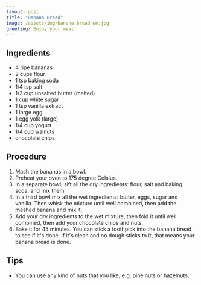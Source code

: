 ```yaml
---
layout: post
title: "Banana Bread"
image: /assets/img/banana-bread-wm.jpg
greeting: Enjoy your meal!
---
```


## Ingredients

 - 4 ripe bananas
 - 2 cups flour
 - 1 tsp baking soda
 - 1/4 tsp salt
 - 1/2 cup unsalted butter (melted)
 - 1 cup white sugar
 - 1 tsp vanilla extract
 - 1 large egg
 - 1 egg yolk (large)
 - 1/4 cup yogurt
 - 1/4 cup walnuts 
 - chocolate chips
 
## Procedure

 1. Mash the bananas in a bowl.
 1. Preheat your oven to 175 degree Celsius.
 1. In a separate bowl, sift all the dry ingredients: flour, salt and baking soda, and mix them.
 1. In a third bowl mix all the wet ingredients: butter, eggs, sugar and vanilla. Then whisk the mixture until well combined, then add the mashed banana and mix it.
 1. Add your dry ingredients to the wet mixture, then fold it until well combined, then add your chocolate chips and nuts.
 1. Bake it for 45 minutes. You can stick a toothpick into the banana bread to see if it's done. If it's clean and no dough sticks to it, that means your banana bread is done.
 
## Tips

 - You can use any kind of nuts that you like, e.g. pine nuts or hazelnuts.